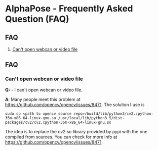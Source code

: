 AlphaPose - Frequently Asked Question (FAQ)
============================================

## FAQ
1. [Can't open webcan or video file](#Can't-open-webcan-or-video-file)

## FAQ
### Can't open webcan or video file
**Q:** - I can't open webcan or video file.

**A**: Many people meet this problem at https://github.com/opencv/opencv/issues/8471. The solution I use is 
```
sudo cp <path to opencv source repo>/build/lib/python3/cv2.cpython-35m-x86_64-linux-gnu.so /usr/local/lib/python3.5/dist-packages/cv2/cv2.cpython-35m-x86_64-linux-gnu.so
```
The idea is to replace the cv2.so library provided by pypi with the one compiled from sources. You can check for more info at https://github.com/opencv/opencv/issues/8471.
